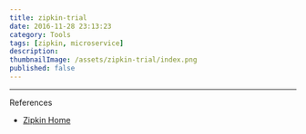 ```yaml
---
title: zipkin-trial
date: 2016-11-28 23:13:23
category: Tools
tags: [zipkin, microservice]
description: 
thumbnailImage: /assets/zipkin-trial/index.png
published: false
---
```



----
References

- [Zipkin Home](http://zipkin.io/)
